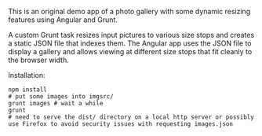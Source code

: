This is an original demo app of a photo gallery with some dynamic resizing features using Angular and Grunt.

A custom Grunt task resizes input pictures to various size stops and creates a static JSON file that indexes them. The Angular app uses the JSON file to display a gallery and allows viewing at different size stops that fit cleanly to the browser width.

Installation:

    npm install
    # put some images into imgsrc/
    grunt images # wait a while
    grunt
    # need to serve the dist/ directory on a local http server or possibly use Firefox to avoid security issues with requesting images.json
